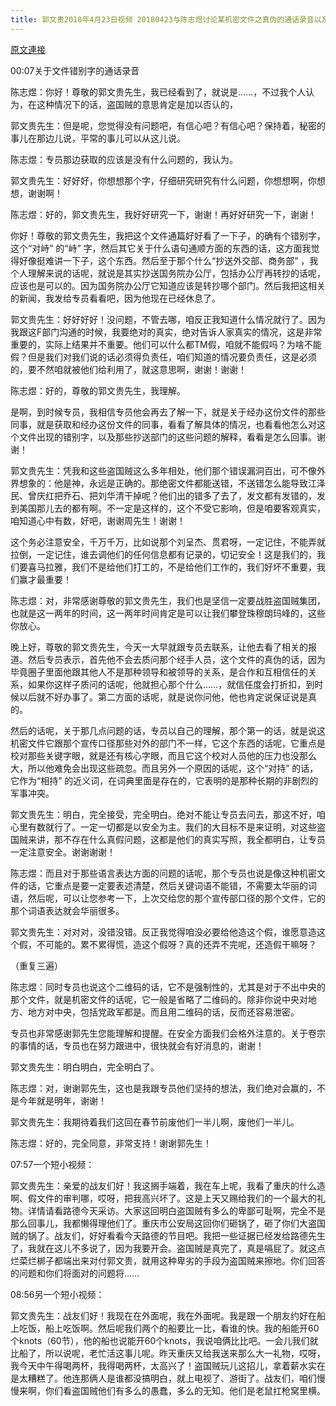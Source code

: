 ```yaml
---
title: 郭文贵2018年4月23日视频 20180423与陈志煜讨论某机密文件之真伪的通话录音以及另两个短视频全文听写
---
```


[原文連接](https://gnews.org/ThreadView/53482324)

00:07关于文件错别字的通话录音

陈志煜：你好！尊敬的郭文贵先生，我已经看到了，就说是……，不过我个人认为，在这种情况下的话，盗国贼的意思肯定是加以否认的，


郭文贵先生：但是呢，您觉得没有问题吧，有信心吧？有信心吧？保持着，秘密的事儿在那边儿说，平常的事儿可以从这儿说。


陈志煜：专员那边获取的应该是没有什么问题的，我认为。


郭文贵先生：好好好，你想想那个字，仔细研究研究有什么问题，你想想啊，你想想，谢谢啊！


陈志煜：好的，郭文贵先生，我好好研究一下，谢谢！再好好研究一下，谢谢！


你好！尊敬的郭文贵先生，我把这个文件通篇好好看了一下子，的确有个错别字，这个“对峙” 的“峙” 字，然后其它关于什么语句通顺方面的东西的话，这方面我觉得好像挺难讲一下子，这个东西。然后至于那个什么“抄送外交部、商务部” ，我个人理解来说的话呢，就说是其实抄送国务院办公厅，包括办公厅再转抄的话呢，应该也是可以的。因为国务院办公厅它知道应该是转抄哪个部门。然后我把这相关的新闻，我发给专员看看吧，因为他现在已经休息了。


郭文贵先生：好好好好！没问题，不管去哪，咱反正我知道什么情况就行了。因为我跟这F部门沟通的时候，我要绝对的真实，绝对告诉人家真实的情况，这是非常重要的，实际上结果并不重要。他们可以什么都TM假，咱就不能假吗？为啥不能假？但是我们对我们说的话必须得负责任，咱们知道的情况要负责任，这是必须的，要不然咱就被他们给利用了，就这意思啊，谢谢！谢谢！


陈志煜：好的，尊敬的郭文贵先生，我理解。


是啊，到时候专员，我相信专员他会再去了解一下，就是关于经办这份文件的那些同事，就是获取和经办这份文件的同事，看看了解具体的情况，也看看他怎么对这个文件出现的错别字，以及那些抄送部门的这些问题的解释，看看是怎么回事。谢谢！


郭文贵先生：凭我和这些盗国贼这么多年相处，他们那个错误漏洞百出，可不像外界想象的：他是神，永远是正确的。那绝密文件都能送错，不送错怎么能导致江泽民、曾庆红把乔石、把刘华清干掉呢？他们出的错多了去了，发文都有发错的，发到美国那儿去的都有啊。不一定是这样的，这个不受它影响，但是咱要客观真实，咱知道心中有数，好吧，谢谢周先生！谢谢！


这个务必注意安全，千万千万，比如说那个刘呈杰、贯君呀，一定记住，不能弄就拉倒，一定记住，谁去调他们的任何信息都有记录的，切记安全！这是我们的，我们要喜马拉雅，我们不是给他们打工的，不是给他们工作的，我们好坏不重要，我们赢才最重要！


陈志煜：对，非常感谢尊敬的郭文贵先生，我们也是坚信一定要战胜盗国贼集团，也就是这一两年的时间，这一两年时间肯定是可以让我们攀登珠穆朗玛峰的，这些你放心。


晚上好，尊敬的郭文贵先生，今天一大早就跟专员去联系，让他去看了相关的报道。然后专员表示，首先他不会去质问那个经手人员，这个文件的真伪的话，因为毕竟圈子里面他跟其他人不是那种领导和被领导的关系，是合作和互相信任的关系，如果你这样子质问的话呢，他就担心那个什么……，就信任度会打折扣，到时候以后就不好办事了。第二方面的话呢，就是说你问他，他也肯定说保证说是真的。


然后的话呢，关于那几点问题的话，专员以自己的理解，那个第一的话，就是说这机密文件它跟那个宣传口径那些对外的部门不一样，它这个东西的话呢，它重点是校对那些关键字眼，就是还有核心字眼，而且它这个校对人员他的压力也没那么大，所以他难免会出现这些疏忽。而且另外一个原因的话呢，这个“对持” 的话，它作为“相持” 的近义词，在词典里面是存在的，它表明的是那种长期的非剧烈的军事冲突。


郭文贵先生：明白，完全接受，完全明白。绝对不能让专员去问去，那这不好，咱心里有数就行了。一定一切都是以安全为主。我们的大目标不是来证明，对这些盗国贼来讲，那不存在什么真假问题，这都是他们的真实写照，我全都明白，让专员一定注意安全。谢谢谢谢！


陈志煜：而且对于那些语言表达方面的问题的话呢，那个专员也说是像这种机密文件的话，它重点是要一定要表述清楚，然后关键词语不能错，不需要太华丽的词语，然后呢，可以让您参考一下，上次交给您的那个宣传部口径的那个文件，它的那个词语表达就会华丽很多。


郭文贵先生：对对对，没错没错。反正我觉得咱没必要给他造这个假，谁愿意造这个假，不可能的。累不累得慌，造这个假呀？真的还弄不完呢，还造假干嘛呀？


（重复三遍）


陈志煜：同时专员也说这个二维码的话，它不是强制性的，尤其是对于不出中央的那个文件，就是机密文件的话呢，它一般是省略了二维码的。除非你说中央对地方、地方对中央，包括党政军都是。而且用二维码的话，反而还容易泄密。


专员也非常感谢郭先生您能理解和提醒。在安全方面我们会格外注意的。关于卷宗的事情的话，专员也在努力跟进中，很快就会有好消息的，谢谢！


郭文贵先生：明白明白，完全明白了。


陈志煜：对，谢谢郭先生，这也是我跟专员他们坚持的想法，我们绝对会赢的，不是今年就是明年，谢谢！


郭文贵先生：我期待着我们这回在春节前废他们一半儿啊，废他们一半儿。


陈志煜：好的，完全同意，非常支持！谢谢郭先生！


07:57一个短小视频：


郭文贵先生：亲爱的战友们好！我这搁手端着，我在车上呢，我看了重庆的什么造啊、假文件的审判哪，哎呀，把我高兴坏了。这是上天又赐给我们的一个最大的礼物。详情请看路德今天采访。大家这回明白盗国贼有多么的卑鄙可耻啊，完全不是那么回事儿，我都懒得理他们了。重庆市公安局这回你们砸锅了，砸了你们大盗国贼的锅了。战友们，好好看看今天路德的节目吧。我把一些证据已经发给路德先生了，我就在这儿不多说了，因为我要开会。盗国贼是真完了，真是嗝屁了。就这点烂菜烂梆子都端出来对付郭文贵，就用这种卑劣的手段为盗国贼来擦地。你们回答的问题和你们将面对的问题将……


08:56另一个短小视频：


郭文贵先生：战友们好！我现在在外面呢，我在外面呢。我是跟一个朋友约好在船上吃饭，船上吃饭啊。然后呢我们两个的船要比一比，看谁的快。我的船能开60个knots（60节），他的船也说能开60个knots，我说咱俩比比吧。一会儿我们就比船了，所以说呢，老忙活这事儿呢。昨天重庆又给我送来那么大一礼物，哎呀，我今天中午得喝两杯，我得喝两杯，太高兴了！盗国贼玩儿这招儿，拿着薪水实在是太糟糕了。他连那俩人是谁都没搞明白，就上电视了、游街了。战友们，咱们慢慢来啊，你们看盗国贼他们有多么的愚蠢，多么的无知。他们是老鼠扛枪窝里横。
